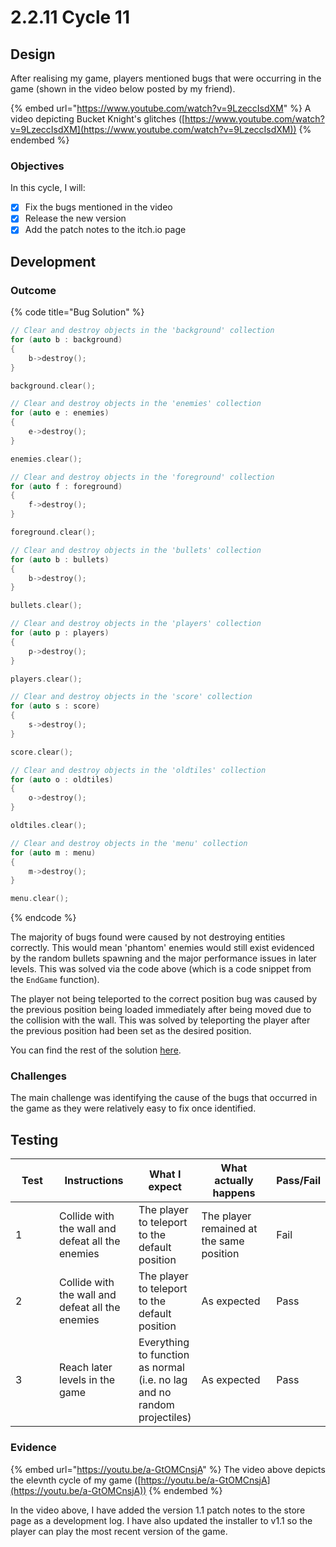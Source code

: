 # 2.2.11 Cycle 11

## Design

After realising my game, players mentioned bugs that were occurring in the game (shown in the video below posted by my friend).

{% embed url="https://www.youtube.com/watch?v=9LzeccIsdXM" %}
A video depicting Bucket Knight's glitches ([https://www.youtube.com/watch?v=9LzeccIsdXM](https://www.youtube.com/watch?v=9LzeccIsdXM))
{% endembed %}

### Objectives

In this cycle, I will:

* [x] Fix the bugs mentioned in the video
* [x] Release the new version
* [x] Add the patch notes to the itch.io page

## Development

### Outcome

{% code title="Bug Solution" %}
```cpp
// Clear and destroy objects in the 'background' collection
for (auto b : background)
{
    b->destroy();
}

background.clear();

// Clear and destroy objects in the 'enemies' collection
for (auto e : enemies)
{
    e->destroy();
}

enemies.clear();

// Clear and destroy objects in the 'foreground' collection
for (auto f : foreground)
{
    f->destroy();
}

foreground.clear();

// Clear and destroy objects in the 'bullets' collection
for (auto b : bullets)
{
    b->destroy();
}

bullets.clear();

// Clear and destroy objects in the 'players' collection
for (auto p : players)
{
    p->destroy();
}

players.clear();

// Clear and destroy objects in the 'score' collection
for (auto s : score)
{
    s->destroy();
}

score.clear();

// Clear and destroy objects in the 'oldtiles' collection
for (auto o : oldtiles)
{
    o->destroy();
}

oldtiles.clear();

// Clear and destroy objects in the 'menu' collection
for (auto m : menu)
{
    m->destroy();
}

menu.clear();
```
{% endcode %}

The majority of bugs found were caused by not destroying entities correctly. This would mean 'phantom' enemies would still exist evidenced by the random bullets spawning and the major performance issues in later levels. This was solved via the code above (which is a code snippet from the `EndGame` function).

The player not being teleported to the correct position bug was caused by the previous position being loaded immediately after being moved due to the collision with the wall. This was solved by teleporting the player after the previous position had been set as the desired position.

You can find the rest of the solution [here](https://github.com/Marling-CS-Projects/ODY-ELLIOT-Project/tree/cycles/Bucket%20Knight%20-%20Cycle%2011).

### Challenges

The main challenge was identifying the cause of the bugs that occurred in the game as they were relatively easy to fix once identified.

## Testing

<table><thead><tr><th width="90">Test</th><th width="141">Instructions</th><th>What I expect</th><th width="163">What actually happens</th><th>Pass/Fail</th></tr></thead><tbody><tr><td>1</td><td>Collide with the wall and defeat all the enemies</td><td>The player to teleport to the default position</td><td>The player remained at the same position</td><td>Fail</td></tr><tr><td>2</td><td>Collide with the wall and defeat all the enemies</td><td>The player to teleport to the default position</td><td>As expected</td><td>Pass</td></tr><tr><td>3</td><td>Reach later levels in the game</td><td>Everything to function as normal (i.e. no lag and no random projectiles)</td><td>As expected</td><td>Pass</td></tr></tbody></table>

### Evidence

{% embed url="https://youtu.be/a-GtOMCnsjA" %}
The video above depicts the elevnth cycle of my game ([https://youtu.be/a-GtOMCnsjA](https://youtu.be/a-GtOMCnsjA))
{% endembed %}

In the video above, I have added the version 1.1 patch notes to the store page as a development log. I have also updated the installer to v1.1 so the player can play the most recent version of the game.
